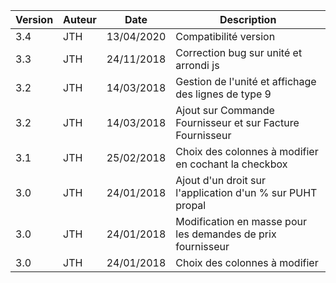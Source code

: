 <table>
 <thead>
   <tr>	
     <th>Version</th>
     <th>Auteur</th>
	 <th>Date</th>
	 <th>Description</th>
   </tr>
 <thead>
 <tbody>
 	<tr>
     <td>3.4</td>
     <td>JTH</td>
	 <td>13/04/2020</td>
	 <td>Compatibilité version</td>
   </tr>
	<tr>
     <td>3.3</td>
     <td>JTH</td>
	 <td>24/11/2018</td>
	 <td>Correction bug sur unité et arrondi js</td>
   </tr>
    <tr>
     <td>3.2</td>
     <td>JTH</td>
	 <td>14/03/2018</td>
	 <td>Gestion de l'unité et affichage des lignes de type 9</td>
   </tr>
    <tr>
     <td>3.2</td>
     <td>JTH</td>
	 <td>14/03/2018</td>
	 <td>Ajout sur Commande Fournisseur et sur Facture Fournisseur</td>
   </tr>
    <tr>
     <td>3.1</td>
     <td>JTH</td>
	 <td>25/02/2018</td>
	 <td>Choix des colonnes à modifier en cochant la checkbox</td>
   </tr>
	<tr>
     <td>3.0</td>
     <td>JTH</td>
	 <td>24/01/2018</td>
	 <td>Ajout d'un droit sur l'application d'un % sur PUHT propal</td>
   </tr>
   <tr>
     <td>3.0</td>
     <td>JTH</td>
	 <td>24/01/2018</td>
	 <td>Modification en masse pour les demandes de prix fournisseur</td>
   </tr>
   <tr>
     <td>3.0</td>
     <td>JTH</td>
	 <td>24/01/2018</td>
	 <td>Choix des colonnes à modifier</td>
   </tr>
 </tbody>
</table>
